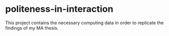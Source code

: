 # politeness-in-interaction
This project contains the necessary computing data in order to replicate the findings of my MA thesis.
